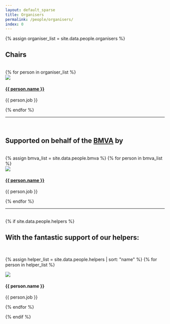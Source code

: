 ```yaml
---
layout: default_sparse
title: Organisers
permalink: /people/organisers/
index: 0
---
```



{% assign organiser_list = site.data.people.organisers %}
<h2> Chairs </h2>
<br />
<div class="row ">
{% for person in organiser_list %}
    <div class="col-12 col-sm-12 col-md-6 col-lg-3">
        <div class="text-center">
            <img src="{{ site.baseurl }}{{ person.img }}" class="rounded-circle img-fluid" style="max-width: 125px;">
            <h4 class="pt-2"><a href="{{ person.url }}">{{ person.name }}</a></h4>
            <p class="pb-2">{{ person.job }}</p>
        </div>
    </div>
{% endfor %}
</div>


<hr />
<br />
<h2> Supported on behalf of the  <a href="https://www.bmva.org/">BMVA</a> by </h2>
<br />
<div class="row">
{% assign bmva_list = site.data.people.bmva %}
{% for person in bmva_list %}
    <div class="col-sm-12 col-md-6 col-lg-3">
        <div class="text-center">
            <img src="{{ site.baseurl }}{{ person.img }}" class="rounded-circle img-fluid" style="max-width: 125px;">
            <h4 class="pt-2"><a href="{{ person.url }}">{{ person.name }}</a></h4>
            <p class="pb-2">{{ person.job }}</p>
        </div>
    </div>
{% endfor %}
</div>
<hr />
<br />
{% if site.data.people.helpers %}
<h2> With the fantastic support of our helpers:</h2>
<br  />
<div class="row">

{% assign helper_list = site.data.people.helpers | sort: "name" %}
{% for person in helper_list %}
    <div class="col-sm-12 col-md-3 col-lg-2">
        <div class="text-center">
            <img src="{{ site.baseurl }}{{ person.img }}" class="rounded-circle img-fluid" style="max-width: 125px;">
            <h4 class="pt-2">{{ person.name }}</h4>
            <p class="pb-2">{{ person.job }}</p>
        </div>
    </div>
{% endfor %}

</div>
{% endif %}
